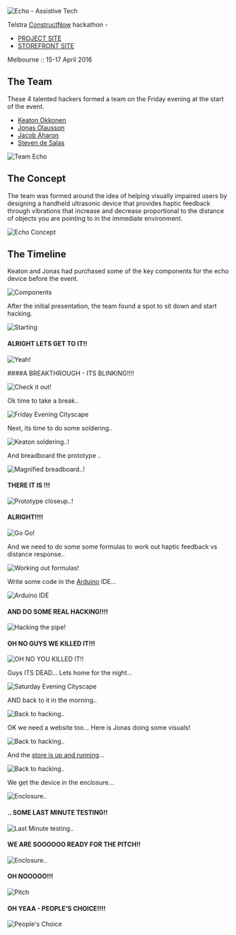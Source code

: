 ![Echo - Assistive Tech](https://raw.githubusercontent.com/echohack2016/project/master/design/echo-logo.png)

Telstra [ConstructNow](http://constructnow.io) hackathon -

- [PROJECT SITE](http://echohack2016.github.io/project/)
- [STOREFRONT SITE](http://echohack2016.herokuapp.com/)

Melbourne :: 15-17 April 2016

## The Team

These 4 talented hackers formed a team on the Friday evening at the start of the event. 

- [Keaton Okkonen](https://www.linkedin.com/in/keatono)
- [Jonas Olausson](https://www.facebook.com/jonas.olausson.58)
- [Jacob Aharon](https://au.linkedin.com/in/jjaharon)
- [Steven de Salas](https://www.linkedin.com/in/sdesalas)

![Team Echo](https://raw.githubusercontent.com/echohack2016/project/master/the-team.jpg)

## The Concept

The team was formed around the idea of helping visually impaired users by designing a handheld ultrasonic device that provides haptic feedback through vibrations that increase and decrease proportional to the distance of objects you are pointing to in the immediate environment.

![Echo Concept](https://raw.githubusercontent.com/echohack2016/project/master/concept.png)

## The Timeline

Keaton and Jonas had purchased some of the key components for the echo device before the event.

![Components](https://raw.githubusercontent.com/echohack2016/project/master/img/Startingout.jpg)

After the initial presentation, the team found a spot to sit down and start hacking.

![Starting](https://raw.githubusercontent.com/echohack2016/project/master/img/IMG_20160415_194756.jpg)

#### ALRIGHT LETS GET TO IT!!

![Yeah!](https://raw.githubusercontent.com/echohack2016/project/master/img/IMG_20160415_204312.jpg)

####A BREAKTHROUGH - ITS BLINKING!!!!

![Check it out!](https://raw.githubusercontent.com/echohack2016/project/master/img/its-blinking.jpg)

Ok time to take a break..

![Friday Evening Cityscape](https://raw.githubusercontent.com/echohack2016/project/master/img/melbourne-moon-cranes.jpg)

Next, its time to do some soldering..

![Keaton soldering..!](https://raw.githubusercontent.com/echohack2016/project/master/img/time-for-soldering.jpg)

And breadboard the prototype ..

![Magnified breadboard..!](https://raw.githubusercontent.com/echohack2016/project/master/img/magnified-breadboard.jpg)

#### THERE IT IS !!!

![Prototype closeup..!](https://raw.githubusercontent.com/echohack2016/project/master/img/breadboard-closeup.jpg)

#### ALRIGHT!!!!

![Go Go!](https://raw.githubusercontent.com/echohack2016/project/master/img/IMG_20160416_193821.jpg)

And we need to do some some formulas to work out haptic feedback vs distance response..

![Working out formulas!](https://raw.githubusercontent.com/echohack2016/project/master/img/IMG_20160416_161527.jpg)

Write some code in the [Arduino](http://arduino.cc) IDE...

![Arduino IDE](https://raw.githubusercontent.com/echohack2016/project/master/img/arduino-code.png)

#### AND DO SOME REAL HACKING!!!!

![Hacking the pipe!](https://raw.githubusercontent.com/echohack2016/project/master/img/real-hacking.jpg)

#### OH NO GUYS WE KILLED IT!!!

![OH NO YOU KILLED IT!!](https://raw.githubusercontent.com/echohack2016/project/master/img/IMG_20160417_093346.jpg)

Guys ITS DEAD... Lets home for the night...

![Saturday Evening Cityscape](https://raw.githubusercontent.com/echohack2016/project/master/img/melbourne-city-night.jpg)

AND back to it in the morning..

![Back to hacking..](https://raw.githubusercontent.com/echohack2016/project/master/img/IMG_20160417_142442.jpg)

OK we need a website too... Here is Jonas doing some visuals!

![Back to hacking..](https://raw.githubusercontent.com/echohack2016/project/master/img/IMG_20160417_115040.jpg)

And the [store is up and running](http://echohack2016.herokuapp.com/)...

![Back to hacking..](https://raw.githubusercontent.com/echohack2016/project/master/img/storefront.png)

We get the device in the enclosure...

![Enclosure..](https://raw.githubusercontent.com/echohack2016/project/master/img/IMG_20160417_115138.jpg)

#### .. SOME LAST MINUTE TESTING!!

![Last Minute testing..](https://raw.githubusercontent.com/echohack2016/project/master/img/IMG_20160417_174103.jpg)

#### WE ARE SOOOOOO READY FOR THE PITCH!!

![Enclosure..](https://raw.githubusercontent.com/echohack2016/project/master/img/IMG_20160417_143250.jpg)

#### OH NOOOOO!!!

![Pitch](https://raw.githubusercontent.com/echohack2016/project/master/img/IMG_20160417_165137.jpg)

#### OH YEAA - PEOPLE'S CHOICE!!!!

![People's Choice](https://raw.githubusercontent.com/echohack2016/project/master/img/IMG_20160417_183627.jpg)
